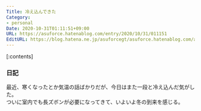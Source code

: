 ```yaml
---
Title: 冷え込んできた
Category:
- personal
Date: 2020-10-31T01:11:51+09:00
URL: https://asuforce.hatenablog.com/entry/2020/10/31/011151
EditURL: https://blog.hatena.ne.jp/asuforcegt/asuforce.hatenablog.com/atom/entry/26006613647078307
---
```


[:contents]

###  日記

最近、寒くなったとか気温の話ばかりだが、今日はまた一段と冷え込んだ気がした。  
ついに室内でも長ズボンが必要になってきて、いよいよ冬の到来を感じる。


